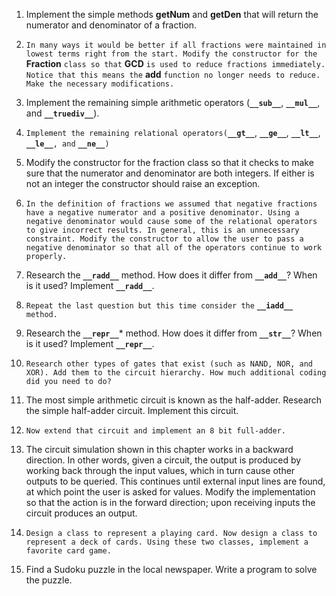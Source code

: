 1. Implement the simple methods **getNum** and **getDen** that will return the numerator and denominator of a fraction.

2. `In many ways it would be better if all fractions were maintained in lowest terms right from the start. Modify the constructor for the` **Fraction** `class so that` **GCD** `is used to reduce fractions immediately. Notice that this means the` **__add__** `function no longer needs to reduce. Make the necessary modifications.
`
3. Implement the remaining simple arithmetic operators (**```__sub__```**, **```__mul__```**, and **```__truediv__```**).

4. `Implement the remaining relational operators(`**```__gt__```**, **```__ge__```**, **```__lt__```**, **```__le__```**`, and` **```__ne__```**`)`

5. Modify the constructor for the fraction class so that it checks to make sure that the numerator and denominator are both integers. If either is not an integer the constructor should raise an exception.

6. `In the definition of fractions we assumed that negative fractions have a negative numerator and a positive denominator. Using a negative denominator would cause some of the relational operators to give incorrect results. In general, this is an unnecessary constraint. Modify the constructor to allow the user to pass a negative denominator so that all of the operators continue to work properly.`

7. Research the **```__radd__```** method. How does it differ from **```__add__```**? When is it used? Implement **```__radd__```**.

8. `Repeat the last question but this time consider the` **```__iadd__```** `method.`

9. Research the **```__repr__```*** method. How does it differ from **```__str__```**? When is it used? Implement **```__repr__```**.

10. `Research other types of gates that exist (such as NAND, NOR, and XOR). Add them to the circuit hierarchy. How much additional coding did you need to do?`

11. The most simple arithmetic circuit is known as the half-adder. Research the simple half-adder circuit. Implement this circuit.

12. `Now extend that circuit and implement an 8 bit full-adder.`

13. The circuit simulation shown in this chapter works in a backward direction. In other words, given a circuit, the output is produced by working back through the input values, which in turn cause other outputs to be queried. This continues until external input lines are found, at which point the user is asked for values. Modify the implementation so that the action is in the forward direction; upon receiving inputs the circuit produces an output.

14. `Design a class to represent a playing card. Now design a class to represent a deck of cards. Using these two classes, implement a favorite card game.`

15. Find a Sudoku puzzle in the local newspaper. Write a program to solve the puzzle.
